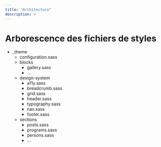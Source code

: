 ```yaml
---
title: "Architecture"
description: >
---
```


# Arborescence des fichiers de styles

- _theme
    - configuration.sass
    - blocks
        - gallery.sass
        - …
    - design-system
        - a11y.sass
        - breadcrumb.sass
        - grid.sass
        - header.sass
        - typography.sass
        - nav.sass
        - footer.sass
    - sections
        - posts.sass
        - programs.sass
        - persons.sass
        - …